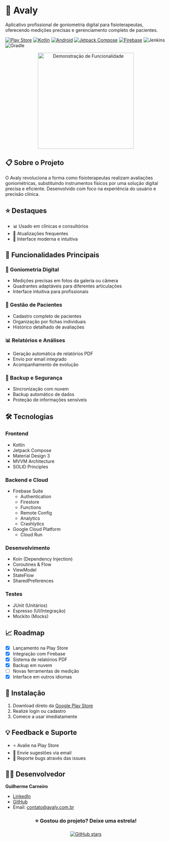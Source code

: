 # 📱 Avaly

Aplicativo profissional de goniometria digital para fisioterapeutas, oferecendo medições precisas e gerenciamento completo de pacientes.

[![Play Store](https://img.shields.io/badge/Google_Play-414141?style=for-the-badge&logo=google-play&logoColor=white)](https://play.google.com/store/apps/details?id=com.guicarneirodev.goniometro)
[![Kotlin](https://img.shields.io/badge/Kotlin-0095D5?style=for-the-badge&logo=kotlin&logoColor=white)](https://kotlinlang.org/)
[![Android](https://img.shields.io/badge/Android-3DDC84?style=for-the-badge&logo=android&logoColor=white)](https://developer.android.com/)
[![Jetpack Compose](https://img.shields.io/badge/Jetpack%20Compose-4285F4?style=for-the-badge&logo=jetpack-compose&logoColor=white)](https://developer.android.com/jetpack/compose)
[![Firebase](https://img.shields.io/badge/Firebase-FFCA28?style=for-the-badge&logo=firebase&logoColor=black)](https://firebase.google.com/)
![Jenkins](https://img.shields.io/badge/Jenkins-D24939?style=for-the-badge&logo=Jenkins&logoColor=white)
![Gradle](https://img.shields.io/badge/Gradle-02303A?style=for-the-badge&logo=gradle&logoColor=white)

<div align="center">
    <img src="" width="300px" alt="Demonstração de Funcionalidade"/>
</div>

## 📋 Sobre o Projeto

O Avaly revoluciona a forma como fisioterapeutas realizam avaliações goniométricas, substituindo instrumentos físicos por uma solução digital precisa e eficiente. Desenvolvido com foco na experiência do usuário e precisão clínica.

## ⭐ Destaques

- 📊 Usado em clínicas e consultórios
- 🔄 Atualizações frequentes
- 📱 Interface moderna e intuitiva

## 🚀 Funcionalidades Principais

### 📐 Goniometria Digital
- Medições precisas em fotos da galeria ou câmera
- Quadrantes adaptáveis para diferentes articulações
- Interface intuitiva para profissionais

### 👥 Gestão de Pacientes
- Cadastro completo de pacientes
- Organização por fichas individuais
- Histórico detalhado de avaliações

### 📊 Relatórios e Análises
- Geração automática de relatórios PDF
- Envio por email integrado
- Acompanhamento de evolução

### 💾 Backup e Segurança
- Sincronização com nuvem
- Backup automático de dados
- Proteção de informações sensíveis

## 🛠️ Tecnologias

### Frontend
- Kotlin
- Jetpack Compose
- Material Design 3
- MVVM Architecture
- SOLID Principles

### Backend e Cloud
- Firebase Suite
  - Authentication
  - Firestore
  - Functions
  - Remote Config
  - Analytics
  - Crashlytics
- Google Cloud Platform
  - Cloud Run

### Desenvolvimento
- Koin (Dependency Injection)
- Coroutines & Flow
- ViewModel
- StateFlow
- SharedPreferences

### Testes
- JUnit (Unitários)
- Espresso (UI/Integração)
- Mockito (Mocks)

## 📈 Roadmap

- [x] Lançamento na Play Store
- [x] Integração com Firebase
- [x] Sistema de relatórios PDF
- [x] Backup em nuvem
- [ ] Novas ferramentas de medição
- [x] Interface em outros idiomas

## 🔧 Instalação

1. Download direto da [Google Play Store](https://play.google.com/store/apps/details?id=com.guicarneirodev.goniometro)
2. Realize login ou cadastro
3. Comece a usar imediatamente

## 💡 Feedback e Suporte

- ⭐ Avalie na Play Store
- 📧 Envie sugestões via email
- 🐛 Reporte bugs através das issues

## 👨‍💻 Desenvolvedor

**Guilherme Carneiro**
- [LinkedIn](https://www.linkedin.com/in/guicarneiro1)
- [GitHub](https://github.com/guicarneiro11)
- Email: contato@avaly.com.br

<div align="center">

### ⭐ Gostou do projeto? Deixe uma estrela!

[![GitHub stars](https://img.shields.io/github/stars/guicarneiro11/anglepro?style=social)](https://github.com/guicarneiro11/anglepro/stargazers)

</div>
